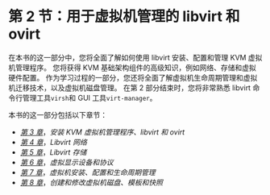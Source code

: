 # 第 2 节：用于虚拟机管理的 libvirt 和 ovirt

在本书的这一部分中，您将全面了解如何使用 libvirt 安装、配置和管理 KVM 虚拟机管理程序。 您将获得 KVM 基础架构组件的高级知识，例如网络、存储和虚拟硬件配置。 作为学习过程的一部分，您还将全面了解虚拟机生命周期管理和虚拟机迁移技术，以及虚拟机磁盘管理。 在第 2 部分结束时，您将非常熟悉 libvirt 命令行管理工具`virsh`和 GUI 工具`virt-manager`。

本书的这一部分包括以下章节：

*   [*第 3 章*](03.html#_idTextAnchor049)，*安装 KVM 虚拟机管理程序、libvirt 和 ovirt*
*   [*第 4 章*](04.html#_idTextAnchor062)，*Libvirt 网络*
*   [*第 5 章*](05.html#_idTextAnchor079)，*Libvirt 存储*
*   [*第 6 章*](06.html#_idTextAnchor108)，*虚拟显示设备和协议*
*   [*第 7 章*](07.html#_idTextAnchor125)，*虚拟机安装、配置和生命周期管理*
*   [*第 8 章*](08.html#_idTextAnchor143)，*创建和修改虚拟机磁盘、模板和快照*